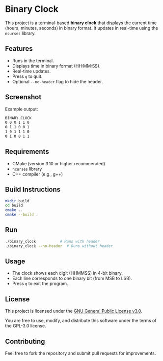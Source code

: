 
# Binary Clock

This project is a terminal-based **binary clock** that displays the current time (hours, minutes, seconds) in binary format. It updates in real-time using the `ncurses` library.

## Features

- Runs in the terminal.
- Displays time in binary format (HH:MM:SS).
- Real-time updates.
- Press `q` to quit.
- Optional `--no-header` flag to hide the header.

## Screenshot

Example output:

```bash
BINARY CLOCK
0 0 0 1 1 0
0 1 1 0 0 1
1 0 1 1 1 0
0 1 0 0 1 1
```

## Requirements

- CMake (version 3.10 or higher recommended)
- `ncurses` library
- C++ compiler (e.g., g++)

## Build Instructions

```bash
mkdir build
cd build
cmake ..
cmake --build .
```

## Run

```bash
./binary_clock           # Runs with header
./binary_clock --no-header  # Runs without header
```

## Usage

- The clock shows each digit (HHMMSS) in 4-bit binary.
- Each line corresponds to one binary bit (from MSB to LSB).
- Press `q` to exit the program.

## License

This project is licensed under the [GNU General Public License v3.0](https://github.com/fsb3rke/binary-clock/blob/main/LICENSE).

You are free to use, modify, and distribute this software under the terms of the GPL-3.0 license.


## Contributing

Feel free to fork the repository and submit pull requests for improvements.
